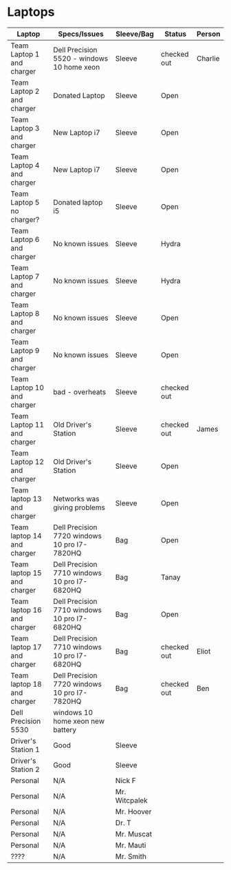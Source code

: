 # Laptops

| Laptop                    | Specs/Issues                                  | Sleeve/Bag      | Status            | Person          | 
|---|---|---|---|---|
| Team Laptop 1 and charger | Dell Precision 5520 - windows 10 home xeon    | Sleeve          | checked out       | Charlie         | 
| Team Laptop 2 and charger | Donated Laptop                               | Sleeve          | Open              |                 | 
| Team Laptop 3 and charger | New Laptop i7                              | Sleeve          | Open              |                 |
| Team Laptop 4 and charger | New Laptop i7                        | Sleeve          | Open              |                 | 
| Team Laptop 5 no charger? | Donated laptop i5                               | Sleeve          | Open              |                 |
| Team Laptop 6 and charger | No known issues                               | Sleeve          | Hydra              |                 | 
| Team Laptop 7 and charger | No known issues                               | Sleeve          | Hydra              |                 | 
| Team Laptop 8 and charger | No known issues                               | Sleeve          | Open              |                 | 
| Team Laptop 9 and charger | No known issues                               | Sleeve          | Open              |                 | 
| Team Laptop 10 and charger| bad - overheats                  | Sleeve          | checked out       |         | 
| Team Laptop 11 and charger| Old Driver's Station         | Sleeve          | checked out       | James           | 
| Team Laptop 12 and charger| Old Driver's Station  | Sleeve          | Open              |                 | 
| Team laptop 13 and charger| Networks was giving problems                  | Sleeve          | Open              |                 | 
| Team laptop 14 and charger       |  Dell Precision 7720 windows 10 pro I7-7820HQ | Bag      | Open              |                 | 
| Team laptop 15 and charger       |  Dell Precision 7710 windows 10 pro I7-6820HQ | Bag      | Tanay              |                 |
| Team laptop 16 and charger       |  Dell Precision 7710 windows 10 pro I7-6820HQ | Bag      | Open              |                 |
| Team laptop 17 and charger       |  Dell Precision 7710 windows 10 pro I7-6820HQ | Bag      | checked out       | Eliot           |
| Team laptop 18 and charger       |  Dell Precision 7720 windows 10 pro I7-7820HQ | Bag      | checked out       | Ben             |
| Dell Precision 5530       |  windows 10 home xeon new battery |                 |        |                 |
| Driver's Station 1        | Good               | Sleeve          |                   |                 |
| Driver's Station 2        | Good                                          | Sleeve          |                   |                 |
| Personal | N/A | Nick F |
| Personal | N/A | Mr. Witcpalek |
| Personal | N/A | Mr. Hoover | 
| Personal | N/A | Dr. T | 
| Personal | N/A | Mr. Muscat | 
| Personal | N/A | Mr. Mauti | 
| ????     | N/A | Mr. Smith | 
